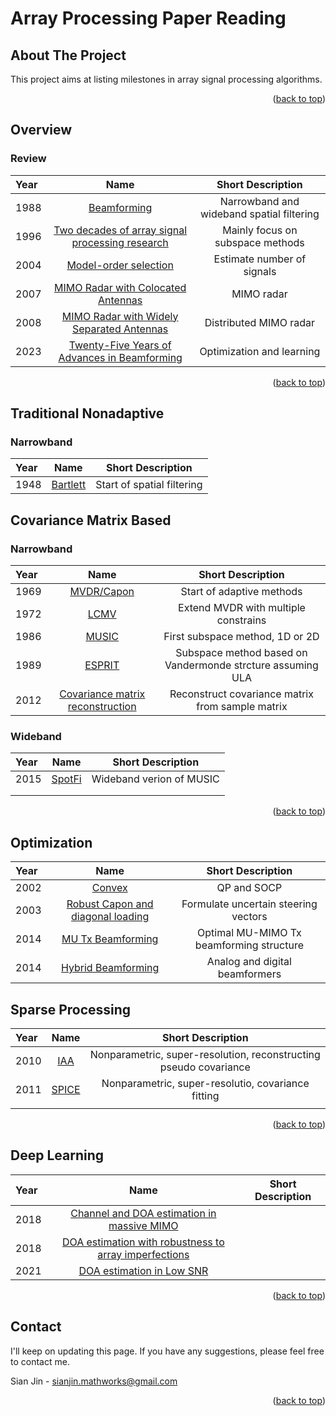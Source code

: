 # Array Processing Paper Reading

<!-- Improved compatibility of back to top link: See: https://github.com/othneildrew/Best-README-Template/pull/73 -->
<a name="readme-top"></a>
<!--
*** Thanks for checking out the Best-README-Template. If you have a suggestion
*** that would make this better, please fork the repo and create a pull request
*** or simply open an issue with the tag "enhancement".
*** Don't forget to give the project a star!
*** Thanks again! Now go create something AMAZING! :D
-->



<!-- PROJECT SHIELDS -->
<!--
*** I'm using markdown "reference style" links for readability.
*** Reference links are enclosed in brackets [ ] instead of parentheses ( ).
*** See the bottom of this document for the declaration of the reference variables
*** for contributors-url, forks-url, etc. This is an optional, concise syntax you may use.
*** https://www.markdownguide.org/basic-syntax/#reference-style-links
-->


<!-- ABOUT THE PROJECT -->
## About The Project

This project aims at listing milestones in array signal processing algorithms.

<p align="right">(<a href="#readme-top">back to top</a>)</p>

## Overview

<!-- Review -->
### Review

| Year  | Name  | Short Description |
| :------------ |:---------------:| :---------------:|
| 1988      | [Beamforming](https://ieeexplore.ieee.org/document/665) | Narrowband and wideband spatial filtering |
| 1996      | [Two decades of array signal processing research](https://ieeexplore.ieee.org/document/526899) | Mainly focus on subspace methods |
|  2004     |  [Model-order selection](https://ieeexplore.ieee.org/document/1311138)       |  Estimate number of signals  |
| 2007 | [MIMO Radar with Colocated Antennas](https://ieeexplore.ieee.org/document/4350230)     |  MIMO radar  |
| 2008 | [MIMO Radar with Widely Separated Antennas](https://ieeexplore.ieee.org/document/4408448)     | Distributed MIMO radar  |
|  2023     | [Twenty-Five Years of Advances in Beamforming](https://ieeexplore.ieee.org/document/10144712)  | Optimization and learning|

<p align="right">(<a href="#readme-top">back to top</a>)</p>

<!-- COV -->

## Traditional Nonadaptive
### Narrowband
| Year  | Name  | Short Description |
| :------------ |:---------------:| :---------------:|
|  1948    | [Bartlett](https://www.nature.com/articles/161686a0)     | Start of spatial filtering  |



## Covariance Matrix Based

### Narrowband
| Year  | Name  | Short Description |
| :------------ |:---------------:| :---------------:|
|  1969     | [MVDR/Capon](https://ieeexplore.ieee.org/document/1449208)     | Start of adaptive methods   |
|  1972     | [LCMV](https://ieeexplore.ieee.org/document/1450747)     |  Extend MVDR with multiple constrains  |
| 1986      | [MUSIC](https://ieeexplore.ieee.org/abstract/document/1143830) | First subspace method, 1D or 2D |
| 1989      |   [ESPRIT](https://ieeexplore.ieee.org/document/32276)    |  Subspace method based on Vandermonde strcture assuming ULA  |
| 2012      |   [Covariance matrix reconstruction](https://ieeexplore.ieee.org/abstract/document/6180020)    |  Reconstruct covariance matrix from sample matrix  |

### Wideband
| Year  | Name  | Short Description |
| :------------ |:---------------:| :---------------:|
| 2015      | [SpotFi](https://web.stanford.edu/~skatti/pubs/sigcomm15-spotfi.pdf) | Wideband verion of MUSIC |
|       |         |    |
|  |       |    |

<p align="right">(<a href="#readme-top">back to top</a>)</p>

<!-- Optimization -->
## Optimization

| Year  | Name  | Short Description |
| :------------ |:---------------:| :---------------:|
|   2002    | [Convex](https://ieeexplore.ieee.org/document/558465) | QP and SOCP |
| 2003      |  [Robust Capon and diagonal loading](https://ieeexplore.ieee.org/abstract/document/1206680)     | Formulate uncertain steering vectors  |
|  2014     |   [MU Tx Beamforming](https://ieeexplore.ieee.org/document/6832894)      | Optimal MU-MIMO Tx beamforming structure   |
|   2014    | [Hybrid Beamforming](https://ieeexplore.ieee.org/document/6717211) | Analog and digital beamformers |

<!-- SPARSE -->
## Sparse Processing

| Year  | Name  | Short Description |
| :------------ |:---------------:| :---------------:|
|   2010    | [IAA](https://ieeexplore.ieee.org/abstract/document/5417172) | Nonparametric, super-resolution, reconstructing pseudo covariance |
|   2011    |   [SPICE](https://ieeexplore.ieee.org/document/5617289)      | Nonparametric, super-resolutio, covariance fitting  |
|  |       |    |

<p align="right">(<a href="#readme-top">back to top</a>)</p>

<!-- LEARNING -->
## Deep Learning

| Year  | Name  | Short Description |
| :------------ |:---------------:| :---------------:|
|   2018    | [Channel and DOA estimation in massive MIMO](https://ieeexplore.ieee.org/document/8400482) |  |
|    2018   |  [DOA estimation with robustness to array imperfections](https://ieeexplore.ieee.org/document/8485631)       |    |
| 2021      |  [DOA estimation in Low SNR](https://ieeexplore.ieee.org/document/9457195)      |   |

<p align="right">(<a href="#readme-top">back to top</a>)</p>

<!-- CONTACT -->
## Contact
I'll keep on updating this page. If you have any suggestions, please feel free to contact me.

Sian Jin - sianjin.mathworks@gmail.com

<p align="right">(<a href="#readme-top">back to top</a>)</p>



<!-- MARKDOWN LINKS & IMAGES -->
<!-- https://www.markdownguide.org/basic-syntax/#reference-style-links -->
[contributors-shield]: https://img.shields.io/github/contributors/othneildrew/Best-README-Template.svg?style=for-the-badge
[contributors-url]: https://github.com/othneildrew/Best-README-Template/graphs/contributors
[forks-shield]: https://img.shields.io/github/forks/othneildrew/Best-README-Template.svg?style=for-the-badge
[forks-url]: https://github.com/othneildrew/Best-README-Template/network/members
[stars-shield]: https://img.shields.io/github/stars/othneildrew/Best-README-Template.svg?style=for-the-badge
[stars-url]: https://github.com/othneildrew/Best-README-Template/stargazers
[issues-shield]: https://img.shields.io/github/issues/othneildrew/Best-README-Template.svg?style=for-the-badge
[issues-url]: https://github.com/othneildrew/Best-README-Template/issues
[license-shield]: https://img.shields.io/github/license/othneildrew/Best-README-Template.svg?style=for-the-badge
[license-url]: https://github.com/othneildrew/Best-README-Template/blob/master/LICENSE.txt
[linkedin-shield]: https://img.shields.io/badge/-LinkedIn-black.svg?style=for-the-badge&logo=linkedin&colorB=555
[linkedin-url]: https://www.linkedin.com/in/sian-jin-0461a4188/
[product-screenshot]: images/screenshot.png
[Next.js]: https://img.shields.io/badge/next.js-000000?style=for-the-badge&logo=nextdotjs&logoColor=white
[Next-url]: https://nextjs.org/
[React.js]: https://img.shields.io/badge/React-20232A?style=for-the-badge&logo=react&logoColor=61DAFB
[React-url]: https://reactjs.org/
[Vue.js]: https://img.shields.io/badge/Vue.js-35495E?style=for-the-badge&logo=vuedotjs&logoColor=4FC08D
[Vue-url]: https://vuejs.org/
[Angular.io]: https://img.shields.io/badge/Angular-DD0031?style=for-the-badge&logo=angular&logoColor=white
[Angular-url]: https://angular.io/
[Svelte.dev]: https://img.shields.io/badge/Svelte-4A4A55?style=for-the-badge&logo=svelte&logoColor=FF3E00
[Svelte-url]: https://svelte.dev/
[Laravel.com]: https://img.shields.io/badge/Laravel-FF2D20?style=for-the-badge&logo=laravel&logoColor=white
[Laravel-url]: https://laravel.com
[Bootstrap.com]: https://img.shields.io/badge/Bootstrap-563D7C?style=for-the-badge&logo=bootstrap&logoColor=white
[Bootstrap-url]: https://getbootstrap.com
[JQuery.com]: https://img.shields.io/badge/jQuery-0769AD?style=for-the-badge&logo=jquery&logoColor=white
[JQuery-url]: https://jquery.com 
